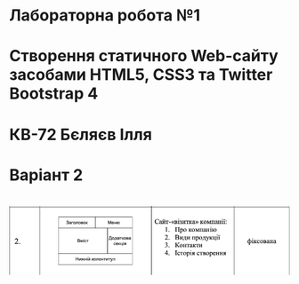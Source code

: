 # Лабораторна робота №1
# Створення статичного Web-сайту засобами HTML5, CSS3 та Twitter Bootstrap 4
# КВ-72 Бєляєв Ілля
#
#
# Варіант 2
# ![alt text](https://github.com/BelyaevIlyaUkr/KV72_BelyaevIlya_Frontend/blob/master/LAB1/Variant.png)

